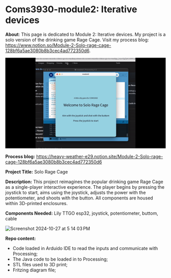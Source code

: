 # Coms3930-module2: Iterative devices

**About**:
This page is dedicated to Module 2: Iterative devices. My project is a solo version of the drinking game Rage Cage. Visit my process blog: https://www.notion.so/Module-2-Solo-rage-cage-128bf6a5ae3080b8b3cec4ad772350d6.

![Demo GIF](demo2.gif)

**Process blog:**  https://heavy-weather-e29.notion.site/Module-2-Solo-rage-cage-128bf6a5ae3080b8b3cec4ad772350d6 

**Project Title:** Solo Rage Cage 

**Description:** This project reimagines the popular drinking game Rage Cage as a single-player interactive experience. The player begins by pressing the joystick to start, aims using the joystick, adjusts the power with the potentiometer, and shoots with the button. All components are housed within 3D-printed enclosures.

**Components Needed:** Lily TTGO esp32, joystick, potentiometer, buttom, cable 

![Screenshot 2024-10-27 at 5 14 03 PM](https://github.com/user-attachments/assets/71fe43c9-b6ab-4746-9aa0-c64d078f9700)


**Repo content:** 
- Code loaded in Arduido IDE to read the inputs and communicate with Processing;
- The Java code to be loaded in to Processing;
- STL files used to 3D print;
- Fritzing diagram file;
